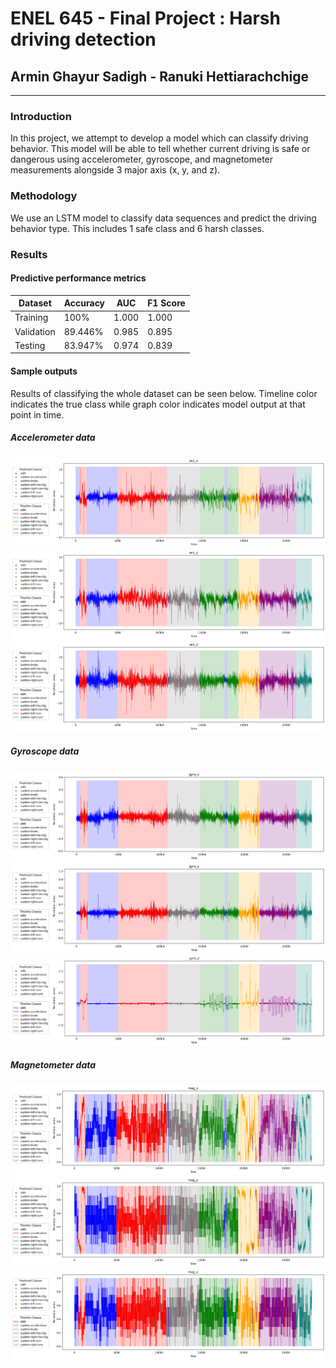 # ENEL 645 - Final Project : Harsh driving detection

## Armin Ghayur Sadigh - Ranuki Hettiarachchige

---

### Introduction

In this project, we attempt to develop a model which can classify driving behavior. This model will be able to tell whether current driving is safe or dangerous using accelerometer, gyroscope, and magnetometer measurements alongside 3 major axis (x, y, and z).

### Methodology

We use an LSTM model to classify data sequences and predict the driving behavior type. This includes 1 safe class and 6 harsh classes.

### Results

#### Predictive performance metrics

| Dataset    | Accuracy | AUC   | F1 Score |
| ---------- | -------- | ----- | -------- |
| Training   | 100%     | 1.000 | 1.000    |
| Validation | 89.446%  | 0.985 | 0.895    |
| Testing    | 83.947%  | 0.974 | 0.839    |

#### Sample outputs

Results of classifying the whole dataset can be seen below. Timeline color indicates the true class while graph color indicates model output at that point in time.

##### Accelerometer data

![X-axis Accelerometer](Figs/accX.png)
![Y-axis Accelerometer](Figs/accY.png)
![Z-axis Accelerometer](Figs/accZ.png)

##### Gyroscope data

![X-axis Gyroscope](Figs/gyroX.png)
![Y-axis Gyroscope](Figs/gyroY.png)
![Z-axis Gyroscope](Figs/gyroZ.png)

##### Magnetometer data

![X-axis Magnetometer](Figs/magX.png)
![Y-axis Magnetometer](Figs/magY.png)
![Z-axis Magnetometer](Figs/magZ.png)
